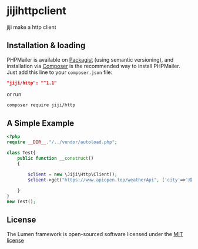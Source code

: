 # jijihttpclient
jiji  make a http client

## Installation & loading
PHPMailer is available on [Packagist](https://packagist.org/packages/phpmailer/phpmailer) (using semantic versioning), and installation via [Composer](https://getcomposer.org) is the recommended way to install PHPMailer. Just add this line to your `composer.json` file:

```json
"jiji/http": "^1.1"
```

or run

```sh
composer require jiji/http
```
## A Simple Example

```php
<?php
require __DIR__."/../vendor/autoload.php";

class Test{
    public function __construct()
    {

        $client = new \Jiji\Http\Client();
        $client->get("https://www.apiopen.top/weatherApi", ['city'=>'成都']);
        
    }
}
new Test();
```
## License

The Lumen framework is open-sourced software licensed under the [MIT license](http://opensource.org/licenses/MIT)
